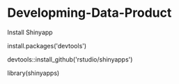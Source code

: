 # Developming-Data-Product

Install Shinyapp

install.packages('devtools')

devtools::install_github('rstudio/shinyapps')

library(shinyapps)
